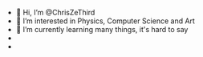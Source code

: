 - 👋 Hi, I’m @ChrisZeThird
- 👀 I’m interested in Physics, Computer Science and Art
- 🌱 I’m currently learning many things, it's hard to say
- 
- 

<!---
ChrisZeThird/ChrisZeThird is a ✨ special ✨ repository because its `README.md` (this file) appears on your GitHub profile.
You can click the Preview link to take a look at your changes.
--->
